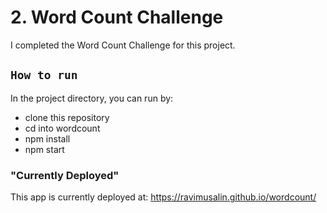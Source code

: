 

# 2. Word Count Challenge

I completed the Word Count Challenge for this project.


## `How to run`

In the project directory, you can run by:
- clone this repository
- cd into wordcount
- npm install
- npm start 

### "Currently Deployed"
This app is currently deployed at: https://ravimusalin.github.io/wordcount/


